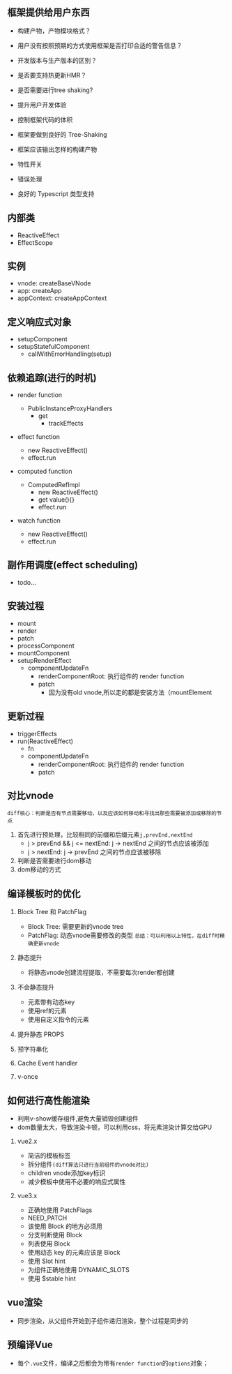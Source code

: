 ## 框架提供给用户东西

- 构建产物，产物模块格式？
- 用户没有按照预期的方式使用框架是否打印合适的警告信息？
- 开发版本与生产版本的区别？
- 是否要支持热更新HMR？
- 是否需要进行tree shaking?

- 提升用户开发体验
- 控制框架代码的体积
- 框架要做到良好的 Tree-Shaking
- 框架应该输出怎样的构建产物
- 特性开关
- 错误处理
- 良好的 Typescript 类型支持

## 内部类

- ReactiveEffect
- EffectScope

## 实例

- vnode: createBaseVNode
- app: createApp
- appContext: createAppContext

## 定义响应式对象

- setupComponent
- setupStatefulComponent
  - callWithErrorHandling(setup)

## 依赖追踪(进行的时机)

- render function
  - PublicInstanceProxyHandlers
    - get
      - trackEffects 

- effect function
  - new ReactiveEffect()
  - effect.run

- computed function
  - ComputedRefImpl
    - new ReactiveEffect()
    - get value(){}
    - effect.run

- watch function
  - new ReactiveEffect()
  - effect.run

## 副作用调度(effect scheduling)

- todo...

## 安装过程

- mount
- render
- patch
- processComponent
- mountComponent
- setupRenderEffect
  - componentUpdateFn
    - renderComponentRoot: 执行组件的 render function
    - patch
      - 因为没有old vnode,所以走的都是安装方法（mountElement

## 更新过程

- triggerEffects
- run(ReactiveEffect)
  - fn
  - componentUpdateFn
    - renderComponentRoot: 执行组件的 render function
    - patch

## 对比vnode

`diff核心：判断是否有节点需要移动，以及应该如何移动和寻找出那些需要被添加或移除的节点`

1. 首先进行预处理，比较相同的前缀和后缀元素`j,prevEnd,nextEnd`
   - j > prevEnd && j <= nextEnd:  j -> nextEnd 之间的节点应该被添加
   - j > nextEnd: j -> prevEnd 之间的节点应该被移除
2. 判断是否需要进行dom移动
3. dom移动的方式

## 编译模板时的优化

1. Block Tree 和 PatchFlag
   - Block Tree: 需要更新的vnode tree
   - PatchFlag: 动态vnode需要修改的类型
`总结：可以利用以上特性，在diff时精确更新vnode`

2. 静态提升
   - 将静态vnode创建流程提取，不需要每次render都创建

3. 不会静态提升
   - 元素带有动态key
   - 使用ref的元素
   - 使用自定义指令的元素

4. 提升静态 PROPS

5. 预字符串化

6. Cache Event handler

7. v-once

## 如何进行高性能渲染

- 利用v-show缓存组件,避免大量销毁创建组件
- dom数量太大，导致渲染卡顿，可以利用css，将元素渲染计算交给GPU

1. vue2.x
   - 简洁的模板标签
   - 拆分组件`(diff算法只进行当前组件的vnode对比)`
   - children vnode添加key标识
   - 减少模板中使用不必要的响应式属性

2. vue3.x
   - 正确地使用 PatchFlags
   - NEED_PATCH
   - 该使用 Block 的地方必须用
   - 分支判断使用 Block
   - 列表使用 Block
   - 使用动态 key 的元素应该是 Block
   - 使用 Slot hint
   - 为组件正确地使用 DYNAMIC_SLOTS
   - 使用 $stable hint

## vue渲染

- 同步渲染，从父组件开始到子组件递归渲染，整个过程是同步的

## 预编译Vue

- 每个`.vue`文件，编译之后都会为带有`render function`的`options`对象；

```js

```